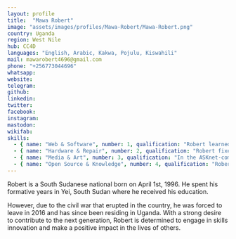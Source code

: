 ```yaml
---
layout: profile
title:  "Mawa Robert"
image: "assets/images/profiles/Mawa-Robert/Mawa-Robert.png"
country: Uganda
region: West Nile
hub: CC4D
languages: "English, Arabic, Kakwa, Pojulu, Kiswahili"
mail: mawarobert4696@gmail.com
phone: "+256773044696"
whatsapp: 
website: 
telegram: 
github: 
linkedin: 
twitter: 
facebook: 
instagram: 
mastodon: 
wikifab:
skills:
  - { name: "Web & Software", number: 1, qualification: "Robert learned and practiced software installation in the ASKnet Repair and Tech project in Eden in 2021. He fixed a number of computers that required software updates and upgrade."}
  - { name: "Hardware & Repair", number: 2, qualification: "Robert fixed a number of hardware devices like phones, inverters, fans, etc. in last year's Repair and Tech Skills for Livelihood project organized for the community repair cafe."}
  - { name: "Media & Art", number: 3, qualification: "In the ASKnet-community podcast project in 2021, Robert was part of the team that produced and edited audio dramas with the participants and later proceeded to introduce scriptwriting."}
  - { name: "Open Source & Knowledge", number: 4, qualification: "Robert had his first experience with git and GitHub in 2020 ASKnet event organized by r0g agency. It was here that he was fully introduced to creating his profile and later awarded a certificate of participatation."}
---
```

Robert is a South Sudanese national born on April 1st, 1996. He spent his formative years in Yei, South Sudan where he received his education. 

However, due to the civil war that erupted in the country, he was forced to leave in 2016 and has since been residing in Uganda. With a strong desire to contribute to the next generation, Robert is determined to engage in skills innovation and make a positive impact in the lives of others.